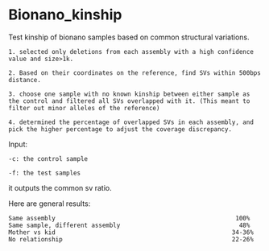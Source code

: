 # Bionano_kinship

Test kinship of bionano samples based on common structural variations.

    1. selected only deletions from each assembly with a high confidence value and size>1k.

    2. Based on their coordinates on the reference, find SVs within 500bps distance.

    3. choose one sample with no known kinship between either sample as the control and filtered all SVs overlapped with it. (This meant to filter out minor alleles of the reference)

    4. determined the percentage of overlapped SVs in each assembly, and pick the higher percentage to adjust the coverage discrepancy.


Input:

    -c: the control sample 

    -f: the test samples

it outputs the common sv ratio. 


Here are general results:

    Same assembly	                                               100%
    Same sample, different assembly                             	48%
    Mother vs kid	                                              34-36%
    No relationship	                                              22-26%
